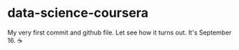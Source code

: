 # data-science-coursera

My very first commit and github file. Let see how it turns out. It's September 16. :coffee:
